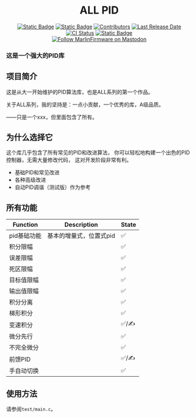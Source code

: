 <h1 align="center">ALL PID</h1>

<p align="center">
    <a href="https://github.com/sponsors/thinkyhead"><img alt="Static Badge" src="https://img.shields.io/badge/apid-ALL_LIBS-yellow?style=flat"></a>
    <a href="/LICENSE"><img alt="Static Badge" src="https://img.shields.io/badge/MIT-License-blue?style=flat"></a>
    <a href="https://github.com/MarlinFirmware/Marlin/graphs/contributors"><img alt="Contributors" src="https://img.shields.io/github/contributors/marlinfirmware/marlin.svg"></a>
    <a href="https://github.com/MarlinFirmware/Marlin/releases"><img alt="Last Release Date" src="https://img.shields.io/github/release-date/MarlinFirmware/Marlin"></a>
    <a href="https://github.com/MarlinFirmware/Marlin/actions"><img alt="CI Status" src="https://github.com/MarlinFirmware/Marlin/actions/workflows/test-builds.yml/badge.svg"></a>
    <a href="https://github.com/sponsors/thinkyhead"><img alt="Static Badge" src="https://img.shields.io/badge/apid-ALL_LIBS-yellow?style=flat"></a>
    <br />
    <a href="https://fosstodon.org/@marlinfirmware"><img alt="Follow MarlinFirmware on Mastodon" src="https://img.shields.io/mastodon/follow/109450200866020466?domain=https%3A%2F%2Ffosstodon.org&logoColor=%2300B&style=social"></a>
</p>

### 这是一个强大的PID库

## 项目简介

这是从大一开始维护的PID算法库，也是ALL系列的第一个作品。

关于ALL系列，我的坚持是：一点小贡献，一个优秀的库，A级品质。

——只是一个xxx，但里面包含了所有。

## 为什么选择它

这个库几乎包含了所有常见的PID和改进算法，
你可以轻松地构建一个出色的PID控制器，无需大量修改代码，
这对开发阶段非常有利。

- 基础PID和常见改进
- 各种高级改进
- 自动PID调谐（测试版）作为参考

## 所有功能


| Function    | Description             | State |
| ----------- | ----------------------- | ----- |
| pid基础功能 | 基本的增量式，位置式pid | ✅    |
| 积分限幅    |                         | ✅    |
| 误差限幅    |                         | ✅    |
| 死区限幅    |                         | ✅    |
| 目标值限幅  |                         | ✅    |
| 输出值限幅  |                         | ✅    |
| 积分分离    |                         | ✅    |
| 梯形积分    |                         | ✅    |
| 变速积分    |                         | ✅/✍ |
| 微分先行    |                         | ✅    |
| 不完全微分  |                         | ✅    |
| 前馈PID     |                         | ✅/✍ |
| 手自动切换  |                         | ✅    |


## 使用方法

请参阅`test/main.c`。

